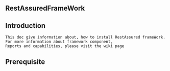 ## RestAssuredFrameWork

## Introduction

    This doc give information about, how to install RestAssured frameWork. For more information about framework component,
    Reports and capabilities, please visit the wiki page
    
  ## Prerequisite
  
  
  
